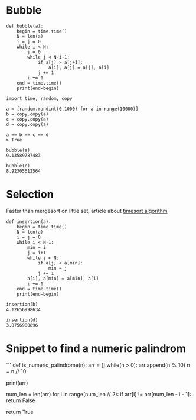 # Bubble

```
def bubble(a):
    begin = time.time()
    N = len(a)                                                                                                                                                      
    i = j = 0
    while i < N:
        j = 0
        while j < N-i-1:
            if a[j] > a[j+1]:
                a[i], a[j] = a[j], a[i]
            j += 1
        i += 1
    end = time.time()
    print(end-begin)
```

```
import time, random, copy

a = [random.randint(0,1000) for a in range(10000)]
b = copy.copy(a)
c = copy.copy(a)
d = copy.copy(a)

a == b == c == d
> True

bubble(a)
9.13589787483

bubble(c)
8.92305612564

```

# Selection 
Faster than mergesort on little set, article about [timesort algorithm](https://hackernoon.com/timsort-the-fastest-sorting-algorithm-youve-never-heard-of-36b28417f399)

```
def insertion(a):
    begin = time.time()
    N = len(a)
    i = j = 0
    while i < N-1:
        min = i
        j = i+1
        while j < N:
            if a[j] < a[min]:
                min = j
            j += 1
        a[i], a[min] = a[min], a[i]
        i += 1
    end = time.time()
    print(end-begin)
```

```
insertion(b)
4.12656998634

insertion(d)
3.8756980896
```

# Snippet to find a numeric palindrom

``̀`
def is_numeric_palindrome(n):
  arr = []
  while(n > 0):
    arr.append(n % 10)
    n = n // 10

  print(arr)

  num_len = len(arr)
  for i in range(num_len // 2):
    if arr[i] != arr[num_len - i - 1]:
      return False

  return True
```






